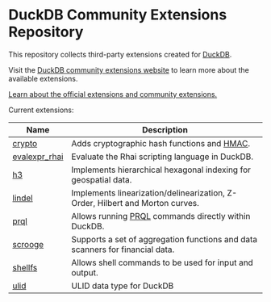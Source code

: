 # DuckDB Community Extensions Repository

This repository collects third-party extensions created for [DuckDB](https://www.duckdb.org).

Visit the [DuckDB community extensions website](https://community-extensions.duckdb.org) to learn more about the available extensions.

[Learn about the official extensions and community extensions.](https://duckdb.org/2024/07/05/community-extensions)

Current extensions:

| Name | Description |
|----|------------|
| [crypto](https://community-extensions.duckdb.org/extensions/crypto.html) | Adds cryptographic hash functions and [HMAC](https://en.wikipedia.org/wiki/HMAC). |
| [evalexpr_rhai](https://community-extensions.duckdb.org/extensions/evalexpr_rhai.html) | Evaluate the Rhai scripting language in DuckDB. |
| [h3](https://community-extensions.duckdb.org/extensions/h3.html) | Implements hierarchical hexagonal indexing for geospatial data. |
| [lindel](https://community-extensions.duckdb.org/extensions/lindel.html) | Implements linearization/delinearization, Z-Order, Hilbert and Morton curves. |
| [prql](https://community-extensions.duckdb.org/extensions/prql.html) | Allows running [PRQL](https://prql-lang.org/) commands directly within DuckDB. |
| [scrooge](https://community-extensions.duckdb.org/extensions/scrooge.html) | Supports a set of aggregation functions and data scanners for financial data. |
| [shellfs](https://community-extensions.duckdb.org/extensions/shellfs.html) | Allows shell commands to be used for input and output. |
| [ulid](https://community-extensions.duckdb.org/extensions/ulid.html) | ULID data type for DuckDB |
